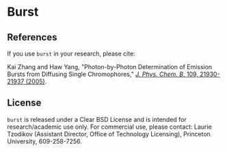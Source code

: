 # Burst

## References

If you use `burst` in your research, please cite:

Kai Zhang and Haw Yang, "Photon-by-Photon Determination of Emission Bursts from Diffusing Single Chromophores," [_J. Phys. Chem. B_, 109, 21930-21937 (2005)](http://dx.doi.org/10.1021/jp0546047).

## License

`burst` is released under a Clear BSD License and is intended for research/academic use only. For commercial use, please contact: Laurie Tzodikov (Assistant Director, Office of Technology Licensing), Princeton University, 609-258-7256.
